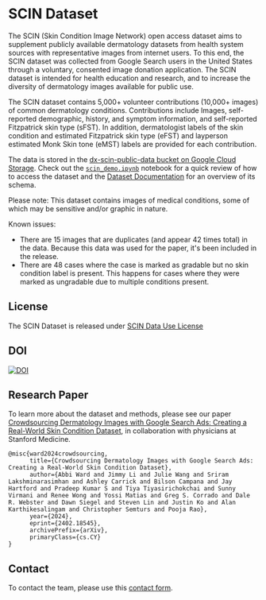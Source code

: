 # SCIN Dataset

The SCIN (Skin Condition Image Network) open access dataset aims to supplement publicly available dermatology datasets from health system sources with representative images from internet users. To this end, the SCIN dataset was collected from Google Search users in the United States through a voluntary, consented image donation application. The SCIN dataset is intended for health education and research, and to increase the diversity of dermatology images available for public use.

The SCIN dataset contains 5,000+ volunteer contributions (10,000+ images) of common dermatology conditions. Contributions include Images, self-reported demographic, history, and symptom information, and self-reported Fitzpatrick skin type (sFST). In addition, dermatologist labels of the skin condition and estimated Fitzpatrick skin type (eFST) and layperson estimated Monk Skin tone (eMST) labels are provided for each contribution.

The data is stored in the [dx-scin-public-data bucket on Google Cloud Storage](https://console.cloud.google.com/storage/browser/dx-scin-public-data). Check out the [`scin_demo.ipynb`](scin_demo.ipynb) notebook for a quick review of how to access the dataset and the [Dataset Documentation](dataset_schema.md) for an overview of its schema.

Please note: This dataset contains images of medical conditions, some of which may be sensitive and/or graphic in nature.

Known issues:

* There are 15 images that are duplicates (and appear 42 times total) in the data. Because this data was used for the paper, it's been included in the release.
* There are 48 cases where the case is marked as gradable but no skin condition
  label is present. This happens for cases where they were marked as ungradable
  due to multiple conditions present.

## License

The SCIN Dataset is released under [SCIN Data Use License](LICENSE)

## DOI

[![DOI](https://zenodo.org/badge/760881983.svg)](https://zenodo.org/doi/10.5281/zenodo.10819503)

## Research Paper

To learn more about the dataset and methods, please see our paper [Crowdsourcing Dermatology Images with Google Search Ads: Creating a Real-World Skin Condition Dataset](https://arxiv.org/abs/2402.18545), in collaboration with physicians at Stanford Medicine.

```
@misc{ward2024crowdsourcing,
      title={Crowdsourcing Dermatology Images with Google Search Ads: Creating a Real-World Skin Condition Dataset},
      author={Abbi Ward and Jimmy Li and Julie Wang and Sriram Lakshminarasimhan and Ashley Carrick and Bilson Campana and Jay Hartford and Pradeep Kumar S and Tiya Tiyasirichokchai and Sunny Virmani and Renee Wong and Yossi Matias and Greg S. Corrado and Dale R. Webster and Dawn Siegel and Steven Lin and Justin Ko and Alan Karthikesalingam and Christopher Semturs and Pooja Rao},
      year={2024},
      eprint={2402.18545},
      archivePrefix={arXiv},
      primaryClass={cs.CY}
}
```

## Contact

To contact the team, please use this [contact form](https://docs.google.com/forms/d/e/1FAIpQLSdTSw-Vz1TcTv42_REzDIa28p9-xSbpvc3AttASqC0pzZdvOA/viewform).


